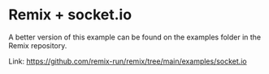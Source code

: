 # Remix + socket.io

A better version of this example can be found on the examples folder in the Remix repository.

Link: https://github.com/remix-run/remix/tree/main/examples/socket.io

